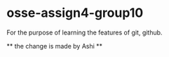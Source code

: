 # osse-assign4-group10
For the purpose of learning the features of git, github.

** the change is made by Ashi **

